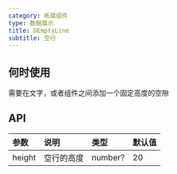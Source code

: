 ```yaml
---
category: 拓展组件
type: 数据展示
title: DEmptyLine
subtitle: 空行
---
```


## 何时使用

需要在文字，或者组件之间添加一个固定高度的空隙

## API

| 参数   | 说明       | 类型    | 默认值 |
| :----- | :--------- | :------ | :----- |
| height | 空行的高度 | number? | 20     |
